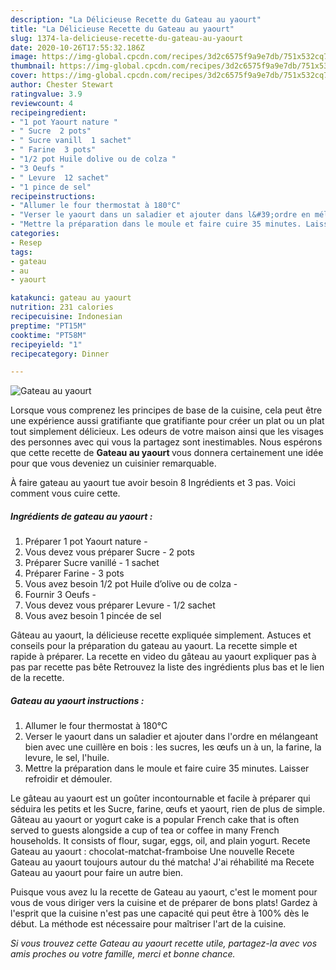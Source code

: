 ```yaml
---
description: "La Délicieuse Recette du Gateau au yaourt"
title: "La Délicieuse Recette du Gateau au yaourt"
slug: 1374-la-delicieuse-recette-du-gateau-au-yaourt
date: 2020-10-26T17:55:32.186Z
image: https://img-global.cpcdn.com/recipes/3d2c6575f9a9e7db/751x532cq70/gateau-au-yaourt-photo-principale-de-la-recette.jpg
thumbnail: https://img-global.cpcdn.com/recipes/3d2c6575f9a9e7db/751x532cq70/gateau-au-yaourt-photo-principale-de-la-recette.jpg
cover: https://img-global.cpcdn.com/recipes/3d2c6575f9a9e7db/751x532cq70/gateau-au-yaourt-photo-principale-de-la-recette.jpg
author: Chester Stewart
ratingvalue: 3.9
reviewcount: 4
recipeingredient:
- "1 pot Yaourt nature "
- " Sucre  2 pots"
- " Sucre vanill  1 sachet"
- " Farine  3 pots"
- "1/2 pot Huile dolive ou de colza "
- "3 Oeufs "
- " Levure  12 sachet"
- "1 pince de sel"
recipeinstructions:
- "Allumer le four thermostat à 180°C"
- "Verser le yaourt dans un saladier et ajouter dans l&#39;ordre en mélangeant bien avec une cuillère en bois : les sucres, les œufs un à un, la farine, la levure, le sel, l&#39;huile."
- "Mettre la préparation dans le moule et faire cuire 35 minutes. Laisser refroidir et démouler."
categories:
- Resep
tags:
- gateau
- au
- yaourt

katakunci: gateau au yaourt 
nutrition: 231 calories
recipecuisine: Indonesian
preptime: "PT15M"
cooktime: "PT58M"
recipeyield: "1"
recipecategory: Dinner

---
```



![Gateau au yaourt](https://img-global.cpcdn.com/recipes/3d2c6575f9a9e7db/751x532cq70/gateau-au-yaourt-photo-principale-de-la-recette.jpg)

Lorsque vous comprenez les principes de base de la cuisine, cela peut être une expérience aussi gratifiante que gratifiante pour créer un plat ou un plat tout simplement délicieux. Les odeurs de votre maison ainsi que les visages des personnes avec qui vous la partagez sont inestimables. Nous espérons que cette recette de <strong> Gateau au yaourt </strong> vous donnera certainement une idée pour que vous deveniez un cuisinier remarquable.

<!--inarticleads1-->

À faire gateau au yaourt tue avoir besoin 8 Ingrédients et 3 pas. Voici comment vous cuire cette.

##### Ingrédients de gateau au yaourt :

1. Préparer 1 pot Yaourt nature -
1. Vous devez vous préparer  Sucre - 2 pots
1. Préparer  Sucre vanillé - 1 sachet
1. Préparer  Farine - 3 pots
1. Vous avez besoin 1/2 pot Huile d’olive ou de colza -
1. Fournir 3 Oeufs -
1. Vous devez vous préparer  Levure - 1/2 sachet
1. Vous avez besoin 1 pincée de sel


Gâteau au yaourt, la délicieuse recette expliquée simplement. Astuces et conseils pour la préparation du gateau au yaourt. La recette simple et rapide à préparer. La recette en video du gâteau au yaourt expliquer pas à pas par recette pas bête Retrouvez la liste des ingrédients plus bas et le lien de la recette. 

<!--inarticleads2-->

##### Gateau au yaourt instructions :

1. Allumer le four thermostat à 180°C
1. Verser le yaourt dans un saladier et ajouter dans l&#39;ordre en mélangeant bien avec une cuillère en bois : les sucres, les œufs un à un, la farine, la levure, le sel, l&#39;huile.
1. Mettre la préparation dans le moule et faire cuire 35 minutes. Laisser refroidir et démouler.


Le gâteau au yaourt est un goûter incontournable et facile à préparer qui séduira les petits et les Sucre, farine, œufs et yaourt, rien de plus de simple. Gâteau au yaourt or yogurt cake is a popular French cake that is often served to guests alongside a cup of tea or coffee in many French households. It consists of flour, sugar, eggs, oil, and plain yogurt. Recete Gateau au yaourt : chocolat-matchat-framboise Une nouvelle Recete Gateau au yaourt toujours autour du thé matcha! J&#39;ai réhabilité ma Recete Gateau au yaourt pour faire un autre bien. 

<!--inarticleads1-->

<p>
Puisque vous avez lu la recette de Gateau au yaourt, c'est le moment pour vous de vous diriger vers la cuisine et de préparer de bons plats! Gardez à l'esprit que la cuisine n'est pas une capacité qui peut être à 100% dès le début. La méthode est nécessaire pour maîtriser l'art de la cuisine.
</p>

<p>
<i>Si vous trouvez cette Gateau au yaourt recette utile, partagez-la avec vos amis proches ou votre famille, merci et bonne chance.</i>
</p>
